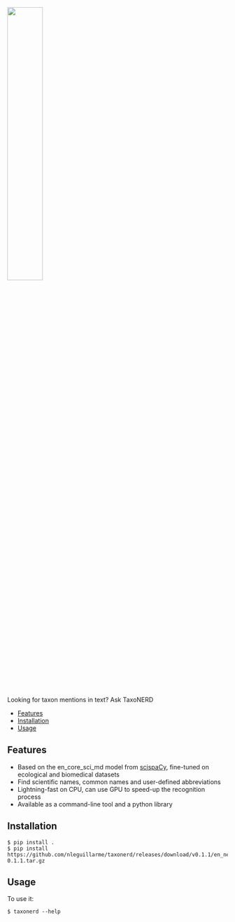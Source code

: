 <img src="https://github.com/nleguillarme/taxonerd/blob/main/taxonerd_logo.png" width="40%">

Looking for taxon mentions in text? Ask TaxoNERD

* [Features](#features)
* [Installation](#installation)
* [Usage](#usage)

## Features

* Based on the en_core_sci_md model from [scispaCy](https://allenai.github.io/scispacy/), fine-tuned on ecological and biomedical datasets
* Find scientific names, common names and user-defined abbreviations
* Lightning-fast on CPU, can use GPU to speed-up the recognition process
* Available as a command-line tool and a python library

## Installation

    $ pip install .
    $ pip install https://github.com/nleguillarme/taxonerd/releases/download/v0.1.1/en_ner_eco_md-0.1.1.tar.gz


## Usage

To use it:

    $ taxonerd --help
